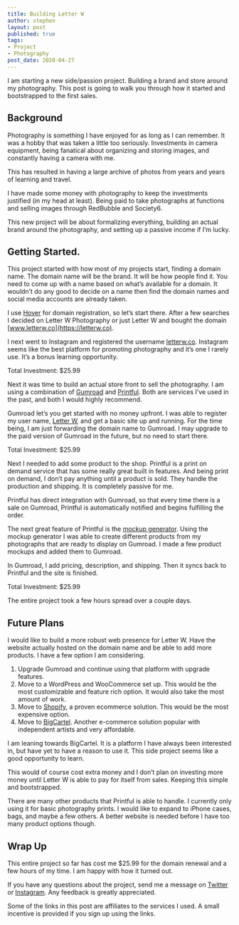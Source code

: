 ```yaml
---
title: Building Letter W
author: stephen
layout: post
published: true
tags:
- Project
- Photography
post_date: 2020-04-27
---
```

I am starting a new side/passion project. Building a brand and store around my photography. This post is going to walk you through how it started and bootstrapped to the first sales. 

## Background 
Photography is something I have enjoyed for as long as I can remember. It was a hobby that was taken a little too seriously. Investments in camera equipment, being fanatical about organizing and storing images, and constantly having a camera with me. 

This has resulted in having a large archive of photos from years and years of learning and travel. 

I have made some money with photography to keep the investments justified (in my head at least). Being paid to take photographs at functions and selling images through RedBubble and Society6. 

This new project will be about formalizing everything, building an actual brand around the photography, and setting up a passive income if I’m lucky. 

## Getting Started. 
This project started with how most of my projects start, finding a domain name. The domain name will be the brand. It will be how people find it. You need to come up with a name based on what’s available for a domain. It wouldn’t do any good to decide on a name then find the domain names and social media accounts are already taken. 

I use [Hover](https://hover.com/gstygBOA) for domain registration, so let’s start there. After a few searches I decided on Letter W Photography or just Letter W and bought the domain [www.letterw.co](https://letterw.co). 

I next went to Instagram and registered the username [letterw.co](https://instagram.com/letterw.co). Instagram seems like the best platform for promoting photography and it’s one I rarely use. It’s a bonus learning opportunity. 

Total Investment: $25.99

Next it was time to build an actual store front to sell the photography. I am using a combination of [Gumroad](https://gumroad.com) and [Printful](https://www.printful.com/a/8733:ea970d67bf1a0598727ee0d57c23b022). Both are services I’ve used in the past, and both I would highly recommend. 

Gumroad let’s you get started with no money upfront. I was able to register my user name, [Letter W](https://gumroad.com/letterw), and get a basic site up and running. For the time being, I am just forwarding the domain name to Gumroad. I may upgrade to the paid version of Gumroad in the future, but no need to start there. 

Total Investment: $25.99

Next I needed to add some product to the shop. Printful is a print on demand service that has some really great built in features. And being print on demand, I don’t pay anything until a product is sold. They handle the production and shipping. It is completely passive for me. 

Printful has direct integration with Gumroad, so that every time there is a sale on Gumroad, Printful is automatically notified and begins fulfilling the order. 

The next great feature of Printful is the [mockup generator](https://www.printful.com/generator/a/8733:ea970d67bf1a0598727ee0d57c23b022). Using the mockup generator I was able to create different products from my photographs that are ready to display on Gumroad. I made a few product mockups and added them to Gumroad. 

In Gumroad, I add pricing, description, and shipping. Then it syncs back to Printful and the site is finished. 

Total Investment: $25.99

The entire project took a few hours spread over a couple days. 

## Future Plans 
I would like to build a more robust web presence for Letter W. Have the website actually hosted on the domain name and be able to add more products. I have a few option I am considering. 

1. Upgrade Gumroad and continue using that platform with upgrade features. 
2. Move to a WordPress and WooCommerce set up. This would be the most customizable and feature rich option. It would also take the most amount of work. 
3. Move to [Shopify](https://www.shopify.com/?ref=rivikmedia), a proven ecommerce solution. This would be the most expensive option. 
4. Move to [BigCartel](https://www.bigcartel.com). Another e-commerce solution popular with independent artists and very affordable. 

I am leaning towards BigCartel. It is a platform I have always been interested in, but have yet to have a reason to use it. This side project seems like a good opportunity to learn. 

This would of course cost extra money and I don’t plan on investing more money until Letter W is able to pay for itself from sales. Keeping this simple and bootstrapped. 

There are many other products that Printful is able to handle. I  currently only using it for basic photography prints. I would like to expand to iPhone cases, bags, and maybe a few others. A better website is needed before I have too many product options though. 

## Wrap Up
This entire project so far has cost me $25.99 for the domain renewal and a few hours of my time. I am happy with how it turned out. 
 
If you have any questions about the project, send me a message on [Twitter](https://Twitter.com/swoicik) or [Instagram](https://instagram.com/letterw.co). Any feedback is greatly appreciated. 

Some of the links in this post are affiliates to the services I used. A small incentive is provided if you sign up using the links.
